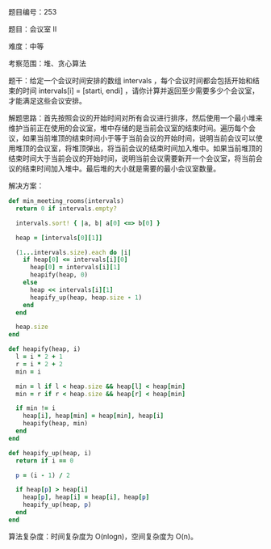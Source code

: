 题目编号：253

题目：会议室 II

难度：中等

考察范围：堆、贪心算法

题干：给定一个会议时间安排的数组 intervals ，每个会议时间都会包括开始和结束的时间 intervals[i] = [starti, endi] ，请你计算并返回至少需要多少个会议室，才能满足这些会议安排。

解题思路：首先按照会议的开始时间对所有会议进行排序，然后使用一个最小堆来维护当前正在使用的会议室，堆中存储的是当前会议室的结束时间。遍历每个会议，如果当前堆顶的结束时间小于等于当前会议的开始时间，说明当前会议可以使用堆顶的会议室，将堆顶弹出，将当前会议的结束时间加入堆中。如果当前堆顶的结束时间大于当前会议的开始时间，说明当前会议需要新开一个会议室，将当前会议的结束时间加入堆中。最后堆的大小就是需要的最小会议室数量。

解决方案：

```ruby
def min_meeting_rooms(intervals)
  return 0 if intervals.empty?

  intervals.sort! { |a, b| a[0] <=> b[0] }

  heap = [intervals[0][1]]

  (1...intervals.size).each do |i|
    if heap[0] <= intervals[i][0]
      heap[0] = intervals[i][1]
      heapify(heap, 0)
    else
      heap << intervals[i][1]
      heapify_up(heap, heap.size - 1)
    end
  end

  heap.size
end

def heapify(heap, i)
  l = i * 2 + 1
  r = i * 2 + 2
  min = i

  min = l if l < heap.size && heap[l] < heap[min]
  min = r if r < heap.size && heap[r] < heap[min]

  if min != i
    heap[i], heap[min] = heap[min], heap[i]
    heapify(heap, min)
  end
end

def heapify_up(heap, i)
  return if i == 0

  p = (i - 1) / 2

  if heap[p] > heap[i]
    heap[p], heap[i] = heap[i], heap[p]
    heapify_up(heap, p)
  end
end
```

算法复杂度：时间复杂度为 O(nlogn)，空间复杂度为 O(n)。